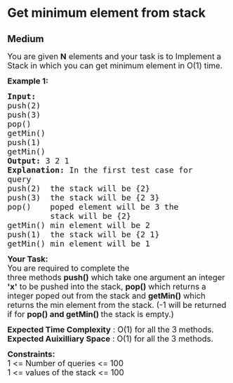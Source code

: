# Get minimum element from stack
## Medium 
<div class="problem-statement">
                <p></p><p><span style="font-size:18px">You are given <strong>N</strong>&nbsp;elements&nbsp;and your task is to Implement a Stack in which you can get minimum element in O(1) time.</span></p>

<p><span style="font-size:18px"><strong>Example 1:</strong></span></p>

<pre><span style="font-size:18px"><strong>Input:
</strong>push(2)
push(3)
pop()
getMin()
push(1)
getMin()<strong>
Output: </strong>3 2 1<strong>
Explanation: </strong>In the first test case for
query&nbsp;
push(2)&nbsp; the stack&nbsp;will be {2}
push(3)&nbsp; the stack&nbsp;will be {2 3}
pop()    poped element will be 3&nbsp;the
&nbsp;        stack will be {2}
getMin() min element will be 2&nbsp;
push(1)  the stack&nbsp;will be {2 1}
getMin() min element will be 1</span>
</pre>

<p><span style="font-size:18px"><strong>Your Task:</strong><br>
You are required to complete the three&nbsp;methods&nbsp;<strong>push()</strong>&nbsp;which take one argument an integer <strong>'x'</strong>&nbsp;to be pushed into the stack,&nbsp;<strong>pop()</strong>&nbsp;which returns a integer&nbsp;poped out from the stack and <strong>getMin()</strong> which returns the min element from the stack. (-1 will be returned if for&nbsp;<strong>pop() and getMin()&nbsp;</strong>the stack is empty.)</span></p>

<p><span style="font-size:18px"><strong>Expected Time Complexity</strong> : O(1) for all the 3 methods.<br>
<strong>Expected Auixilliary Space</strong> : O(1) for all the 3 methods.</span></p>

<p><span style="font-size:18px"><strong>Constraints:</strong><br>
1 &lt;= Number of queries&nbsp;&lt;= 100<br>
1 &lt;= values of the stack&nbsp;&lt;= 100</span></p>
 <p></p>
            </div>